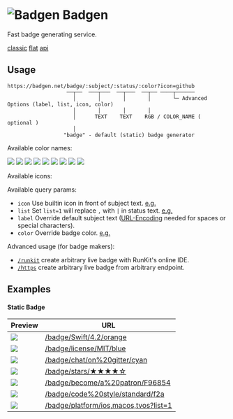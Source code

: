 # ![Badgen](https://badgen.net/static/badgen-logo.svg) Badgen

Fast badge generating service.

[classic](https://badgen.net)
[flat](https://flat.badgen.net)
[api](https://api.badgen.net)

## Usage

```
https://badgen.net/badge/:subject/:status/:color?icon=github
                   ──┬──  ───┬───  ──┬───  ──┬── ────┬──────
                     │       │       │       │       └─ Advanced Options (label, list, icon, color)
                     │       │       │       │
                     │      TEXT    TEXT    RGB / COLOR_NAME ( optional )
                     │
                  "badge" - default (static) badge generator
```

Available color names:

![](/badge/color/blue/blue)
![](/badge/color/cyan/cyan)
![](/badge/color/green/green)
![](/badge/color/yellow/yellow)
![](/badge/color/orange/orange)
![](/badge/color/red/red)
![](/badge/color/pink/pink)
![](/badge/color/purple/purple)
![](/badge/color/grey/grey)

Available icons:

<div id="icon-examples"></div>

Available query params:

- `icon` Use builtin icon in front of subject text. [e.g.][icon-eg-href]
- `list` Set `list=1` will replace `,` with ` | ` in status text. [e.g.][list-eg-href]
- `label` Override default subject text ([URL-Encoding][url-enc-href] needed for spaces or special characters).
- `color` Override badge color. [e.g.][color-eg-href]

Advanced usage (for badge makers):

- [`/runkit`](/docs/runkit) create arbitrary live badge with RunKit's online IDE.
- [`/https`](/docs/https) create arbitrary live badge from arbitrary endpoint.

## Examples

#### Static Badge

| Preview | URL |
| ------- | --- |
|![](/badge/Swift/4.2/orange) | [/badge/Swift/4.2/orange](/badge/Swift/4.2/orange)
|![](/badge/license/MIT/blue) | [/badge/license/MIT/blue](/badge/license/MIT/blue)
|![](/badge/chat/on%20gitter/cyan) | [/badge/chat/on%20gitter/cyan](/badge/chat/on%20gitter/cyan)
|![](/badge/stars/★★★★☆/green) | [/badge/stars/★★★★☆](/badge/stars/★★★★☆/green)
|![](/badge/become/a%20patron/F96854) | [/badge/become/a%20patron/F96854](/badge/become/a%20patron/F96854)
|![](/badge/code%20style/standard/f2a) | [/badge/code%20style/standard/f2a](/badge/code%20style/standard/f2a)
|![](/badge/platform/ios,macos,tvos?list=1) | [/badge/platform/ios,macos,tvos?list=1](/badge/platform/ios,macos,tvos?list=1)

<div id="live-badge-examples"></div>

<script>
  window.liveBadges = {
    /* source control */
    github: [
      ['latest release', '/github/release/babel/babel'],
      ['latest stable release', '/github/release/babel/babel/stable'],
      ['latest tag', '/github/tag/micromatch/micromatch'],
      ['watchers', '/github/watchers/micromatch/micromatch'],
      ['status', '/github/status/micromatch/micromatch'],
      ['status (branch)', '/github/status/tunnckoCore/badgen-service/github-status'],
      ['status (branch)', '/github/status/micromatch/micromatch/gh-pages'],
      ['status (commit)', '/github/status/micromatch/micromatch/f4809eb6df80b'],
      ['stars', '/github/stars/micromatch/micromatch'],
      ['forks', '/github/forks/micromatch/micromatch'],
      ['issues', '/github/issues/micromatch/micromatch'],
      ['open issues', '/github/open-issues/micromatch/micromatch'],
      ['closed issues', '/github/closed-issues/micromatch/micromatch'],
      ['issues by label', '/github/label-issues/nodejs/node/ES%20Modules'],
      ['open issues by label', '/github/label-issues/atom/atom/help-wanted/open'],
      ['closed issues by label', '/github/label-issues/rust-lang/rust/B-RFC-approved/closed'],
      ['PRs', '/github/prs/micromatch/micromatch'],
      ['open PRs', '/github/open-prs/micromatch/micromatch'],
      ['closed PRs', '/github/closed-prs/micromatch/micromatch'],
      ['merged PRs', '/github/merged-prs/micromatch/micromatch'],
      ['contributors', '/github/contributors/micromatch/micromatch'],
      ['commits', '/github/commits/micromatch/micromatch'],
      ['branches', '/github/branches/micromatch/micromatch'],
      ['releases', '/github/releases/micromatch/micromatch'],
      ['tags', '/github/tags/micromatch/micromatch'],
      ['license', '/github/license/micromatch/micromatch'],
      ['last commit', '/github/last-commit/micromatch/micromatch'],
      ['latest assets downloads', '/github/assets-dl/electron/electron'],
      ['repository dependents', '/github/dependents-repo/micromatch/micromatch'],
      ['package dependents', '/github/dependents-pkg/micromatch/micromatch']
    ],
    /* release registries */
    npm: [
      ['version', '/npm/v/express'],
      ['version', '/npm/v/babel-core'],
      ['version', '/npm/v/ava'],
      ['version (tag)', '/npm/v/ava/next'],
      ['version (tag)', '/npm/v/next/canary'],
      ['version (scoped)', '/npm/v/@babel/core'],
      ['version (scoped & tag)', '/npm/v/@nestjs/core/beta'],
      ['weekly downloads', '/npm/dw/express'],
      ['monthly downloads', '/npm/dm/express'],
      ['yearly downloads', '/npm/dy/express'],
      ['total downloads', '/npm/dt/express'],
      ['license', '/npm/license/lodash'],
      ['engines (node)', '/npm/node/express'],
      ['dependents', '/npm/dependents/got']
    ],
    'david-dm': [
      ['dependencies', '/david/dep/zeit/pkg'],
      ['dev dependencies', '/david/dev/zeit/pkg'],
      ['peer dependencies', '/david/peer/epoberezkin/ajv-keywords'],
      ['optional dependencies', '/david/optional/epoberezkin/ajv-keywords'],
      ['dependencies (sub path)', '/david/dep/babel/babel/packages/babel-cli']
    ],
    packagephobia: [
      ['install size', '/packagephobia/install/webpack'],
      ['publish size', '/packagephobia/publish/webpack'],
      ['publish size (scoped)', '/packagephobia/publish/@tusbar/cache-control']
    ],
    bundlephobia: [
      ['minified', '/bundlephobia/min/react'],
      ['minified + gzip', '/bundlephobia/minzip/react'],
      ['(scoped) minified + gzip', '/bundlephobia/minzip/@nuxtjs/axios']
    ],
    crates: [
      ['version', '/crates/v/regex'],
      ['downloads', '/crates/d/regex'],
      ['downloads (latest)', '/crates/dl/regex']
    ],
    docker: [
      ['pulls (library)', '/docker/pulls/library/ubuntu'],
      ['stars (library)', '/docker/stars/library/ubuntu'],
      ['pulls (scoped)', '/docker/pulls/amio/node-chrome'],
      ['stars (icon & label)', '/docker/stars/library/mongo?icon=docker&label=stars']
    ],
    homebrew: [
      ['version', '/homebrew/v/fish'],
      ['version', '/homebrew/v/cake']
    ],
    'chrome extension': [
      ['version', '/chrome-web-store/v/ckkdlimhmcjmikdlpkmbgfkaikojcbjk'],
      ['users', '/chrome-web-store/users/ckkdlimhmcjmikdlpkmbgfkaikojcbjk'],
      ['price', '/chrome-web-store/price/ckkdlimhmcjmikdlpkmbgfkaikojcbjk'],
      ['rating', '/chrome-web-store/rating/ckkdlimhmcjmikdlpkmbgfkaikojcbjk'],
      ['stars', '/chrome-web-store/stars/ckkdlimhmcjmikdlpkmbgfkaikojcbjk'],
      ['rating count', '/chrome-web-store/rating-count/ckkdlimhmcjmikdlpkmbgfkaikojcbjk']
    ],
    'mozilla add-on': [
      ['version', '/amo/v/markdown-viewer-chrome'],
      ['users', '/amo/users/markdown-viewer-chrome'],
      ['rating', '/amo/rating/markdown-viewer-chrome'],
      ['stars', '/amo/stars/markdown-viewer-chrome'],
      ['reviews', '/amo/reviews/markdown-viewer-chrome']
    ],
    pypi: [
      ['version', '/pypi/v/pip'],
      ['version', '/pypi/v/docutils'],
      ['license', '/pypi/license/pip']
    ],
    nuget: [
      ['version (stable)', '/nuget/v/newtonsoft.json'],
      ['version (pre)', '/nuget/v/newtonsoft.json/pre'],
      ['version (latest)', '/nuget/v/newtonsoft.json/latest']
    ],
    packagist: [
      ['version (stable)', '/packagist/v/monolog/monolog'],
      ['version (pre)', '/packagist/v/monolog/monolog/pre'],
      ['version (latest)', '/packagist/v/monolog/monolog/latest'],
      ['total downloads', '/packagist/dt/monolog/monolog'],
      ['daily downloads', '/packagist/dd/monolog/monolog'],
      ['monthly downloads', '/packagist/dm/monolog/monolog'],
      ['favers', '/packagist/favers/monolog/monolog'],
      ['dependents', '/packagist/dependents/monolog/monolog'],
      ['suggesters', '/packagist/suggesters/monolog/monolog'],
      ['name', '/packagist/n/monolog/monolog'],
      ['github stars', '/packagist/ghs/monolog/monolog'],
      ['github watchers', '/packagist/ghw/monolog/monolog'],
      ['github forks', '/packagist/ghf/monolog/monolog'],
      ['github issues', '/packagist/ghi/monolog/monolog'],
      ['language', '/packagist/lang/monolog/monolog'],
      ['license', '/packagist/license/monolog/monolog'],
    ],
    rubygems: [
      ['version (stable)', '/rubygems/v/rails'],
      ['version (pre)', '/rubygems/v/rails/pre'],
      ['version (latest)', '/rubygems/v/rails/latest'],
      ['total downloads', '/rubygems/dt/rails'],
      ['version downloads', '/rubygems/dv/rails'],
      ['name', '/rubygems/n/rails'],
      ['platform', '/rubygems/p/rails'],
    ],
    apm: [
      ['version', '/apm/v/linter'],
      ['license', '/apm/license/linter'],
      ['downloads', '/apm/dl/linter'],
      ['stars', '/apm/stars/linter'],
    ],
    hackage: [
      ['version', '/hackage/v/abt'],
      ['version', '/hackage/v/Cabal'],
      ['license', '/hackage/license/Cabal']
    ],
    'visual studio marketplace': [
      ['version', '/vs-marketplace/v/vscodevim.vim'],
      ['installs', '/vs-marketplace/i/vscodevim.vim'],
      ['downloads', '/vs-marketplace/d/vscodevim.vim'],
      ['rating', '/vs-marketplace/rating/vscodevim.vim'],
    ],
    /* CIs */
    travis: [
      ['build', '/travis/babel/babel'],
      ['build (branch)', '/travis/babel/babel/6.x']
    ],
    circleci: [
      ['build', '/circleci/github/nuxt/nuxt.js'],
      ['build (branch)', '/circleci/github/nuxt/nuxt.js/master']
    ],
    appveyor: [
      ['build', '/appveyor/ci/gruntjs/grunt'],
      ['build (branch)', '/appveyor/ci/gruntjs/grunt/deprecate']
    ],
    codecov: [
      ['coverage (github)', '/codecov/c/github/tunnckoCoreLabs/gitcommit'],
      ['coverage (github, branch)', '/codecov/c/github/babel/babel/6.x'],
      ['coverage (bitbucket)', '/codecov/c/bitbucket/ignitionrobotics/ign-math'],
      ['coverage (bitbucket, branch)', '/codecov/c/bitbucket/ignitionrobotics/ign-math/master'],
      ['coverage (gitlab)', '/codecov/c/gitlab/gitlab-org/gitaly'],
      ['coverage (gitlab, branch)', '/codecov/c/gitlab/gitlab-org/gitaly/master']
    ],
    coveralls: [
      ['coverage (github)', '/coveralls/c/github/jekyll/jekyll'],
      ['coverage (github, branch)', '/coveralls/c/github/jekyll/jekyll/master'],
      ['coverage (bitbucket)', '/coveralls/c/bitbucket/pyKLIP/pyklip'],
      ['coverage (bitbucket, branch)', '/coveralls/c/bitbucket/pyKLIP/pyklip/master'],
    ],
    /* quality & metrics */
    'code climate': [
      ['lines of code', '/codeclimate/loc/jekyll/jekyll'],
      ['issues', '/codeclimate/issues/jekyll/jekyll'],
      ['technical debt', '/codeclimate/tech-debt/jekyll/jekyll'],
      ['maintainability', '/codeclimate/maintainability/jekyll/jekyll'],
      ['maintainability (percentage)', '/codeclimate/maintainability-percentage/jekyll/jekyll'],
      ['coverage', '/codeclimate/coverage/jekyll/jekyll'],
      ['coverage (letter)', '/codeclimate/coverage-letter/jekyll/jekyll']
    ],
    'lgtm': [
      ['number of alerts', '/lgtm/alerts/g/apache/cloudstack'],
      ['java code quality', '/lgtm/grade/java/g/apache/cloudstack'],
      ['C/C++ code quality', '/lgtm/grade/cpp/g/systemd/systemd'],
    ],
    'uptime robot': [
      ['status', '/uptime-robot/status/m780862024-50db2c44c703e5c68d6b1ebb'],
      ['(24 hours) uptime', '/uptime-robot/day/m780862024-50db2c44c703e5c68d6b1ebb'],
      ['(past week) uptime', '/uptime-robot/week/m780862024-50db2c44c703e5c68d6b1ebb'],
      ['(past month) uptime', '/uptime-robot/month/m780862024-50db2c44c703e5c68d6b1ebb'],
      ['(last hours) response', '/uptime-robot/response/m780862024-50db2c44c703e5c68d6b1ebb']
    ],
    xo: [
      ['status', '/xo/status/badgen'],
      ['status', '/xo/status/chalk'],
      ['indent', '/xo/indent/@tusbar/cache-control'],
      ['semicolons', '/xo/semi/got']
    ],
    badgesize: [
      ['normal size', '/badgesize/normal/amio/emoji.json/master/emoji-compact.json'],
      ['brotli size', '/badgesize/brotli/amio/emoji.json/master/emoji-compact.json'],
      ['gzip size', '/badgesize/gzip/amio/emoji.json/master/emoji-compact.json'],
      ['arbitrary url', '/badgesize/normal/https://unpkg.com/snarkdown/dist/snarkdown.js']
    ],
    jsdelivr: [
      ['hits (per month)', '/jsdelivr/hits/gh/jquery/jquery'],
      ['hits (per month)', '/jsdelivr/hits/npm/lodash'],
      ['rank', '/jsdelivr/rank/npm/lodash'],
      ['version', '/jsdelivr/v/npm/lodash'],
    ],
    'azure pipelines': [
      ['build', '/azure-pipelines/yarnpkg/yarn/Yarn Acceptance Tests'],
      ['build (branch)', '/azure-pipelines/yarnpkg/yarn/Yarn Acceptance Tests/azure-pipelines']
    ],
    /* utilities */
    'opencollective': [
      ['backers', '/opencollective/backers/webpack'],
      ['contributors', '/opencollective/contributors/webpack'],
      ['balance', '/opencollective/balance/webpack'],
      ['yearly income', '/opencollective/yearly/webpack'],
    ],
    keybase: [
      ['pgp', '/keybase/pgp/lukechilds']
    ],
  }

  window.links = {
    packagephobia: { doc: true },
    'uptime robot': { doc: true },
  }
</script>

<script>
  // Update usage url for 'flat.badgen.net'
  if (window.location.hostname === 'flat.badgen.net') {
    const code = document.querySelector('pre code')
    code.innerText = code.innerText.replace(
      'badgen.net',
      'flat.badgen.net'
    ).replace(/\n/g, '\n     ')
  }
</script>

<script>
  // Generate the icons example
  fetch('/metadata.json')
    .then((resp) => resp.json())
    .then(json => {
      const blacklist = ['postgresql', 'discord']
      const icons = document.querySelector('#icon-examples')
      for (const icon of json.icons) {
        if (blacklist.indexOf(icon) !== -1) continue;
        const img = document.createElement('img')
        img.src = `/badge//${icon}?icon=${icon}`
        icons.appendChild(img)
        icons.appendChild(document.createTextNode("\n"))
      }
  })
</script>

<script type="module">
  // Render live badge examples
  import { html, render } from 'https://cdn.jsdelivr.net/npm/lit-html@0.10.2/lit-html.js'

  const genExamples = (badges, links) => html`
    <h4 id="live-badge">Live Badge</h4>
    <div>${Object.entries(badges).map(([service, examples]) => html`
      <dl>
        <dt id="${service}">
          <a class="title" href="#${service}">${service}</a>
          ${links[service] && links[service].doc ?
            html`<a class="doc" href="/docs/${service.replace(/ /m, '-')}" target="_blank">?</a>` : ''}
        </dt>
        ${examples.map(([desc, src]) => html`
          <dd>
            <b>${desc}</b>
            <i><img src=${src} /></i>
            <span><a href=${src}>${src}</a></span>
          </dd>
        `)}
      </dl>
    `)}</div>
  `

  // use "?only=npm" to show only "npm" badge examples
  const only = new URL(window.location).searchParams.get('only')
  const badges = only ? { [only]: window.liveBadges[only] } : window.liveBadges

  render(
    genExamples(badges, window.links),
    document.querySelector('#live-badge-examples')
  )
</script>

[url-enc-href]: https://developer.mozilla.org/en-US/docs/Glossary/percent-encoding
[style-eg-href]: /badge/color/blue/blue?style=flat
[list-eg-href]: /badge/platform/ios,macos,tvos?list=1
[icon-eg-href]: /badge/docker/v1.2.3/blue?icon=docker
[color-eg-href]: /npm/dm/express?color=pink
